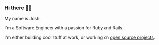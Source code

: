 ### Hi there 👋🏽

My name is Josh.

I'm a Software Engineer with a passion for Ruby and Rails.

I'm either building cool stuff at work, or working on [open source projects](https://github.com/users/joshuay03/projects/1/views/1).
